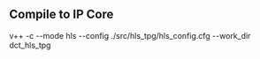 ## Compile to IP Core

v++ -c --mode hls --config ./src/hls_tpg/hls_config.cfg --work_dir dct_hls_tpg

